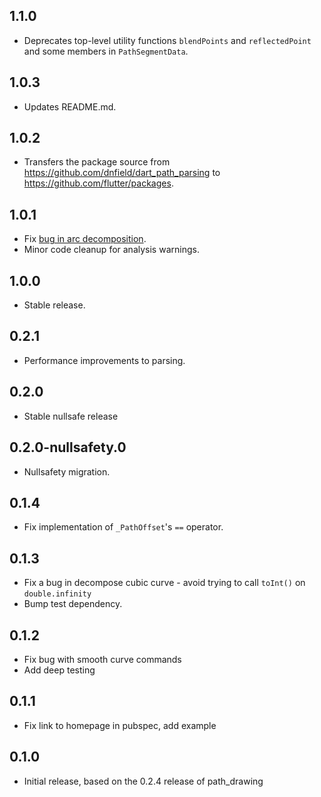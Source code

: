 ## 1.1.0

* Deprecates top-level utility functions `blendPoints` and `reflectedPoint` and
  some members in `PathSegmentData`.

## 1.0.3

* Updates README.md.

## 1.0.2

* Transfers the package source from https://github.com/dnfield/dart_path_parsing
  to https://github.com/flutter/packages.

## 1.0.1

* Fix [bug in arc decomposition](https://github.com/dnfield/flutter_svg/issues/742).
* Minor code cleanup for analysis warnings.

## 1.0.0

* Stable release.

## 0.2.1

* Performance improvements to parsing.

## 0.2.0

* Stable nullsafe release

## 0.2.0-nullsafety.0

* Nullsafety migration.

## 0.1.4

* Fix implementation of `_PathOffset`'s `==` operator.

## 0.1.3

* Fix a bug in decompose cubic curve - avoid trying to call `toInt()` on `double.infinity`
* Bump test dependency.

## 0.1.2

* Fix bug with smooth curve commands
* Add deep testing

## 0.1.1

* Fix link to homepage in pubspec, add example

## 0.1.0

* Initial release, based on the 0.2.4 release of path_drawing

